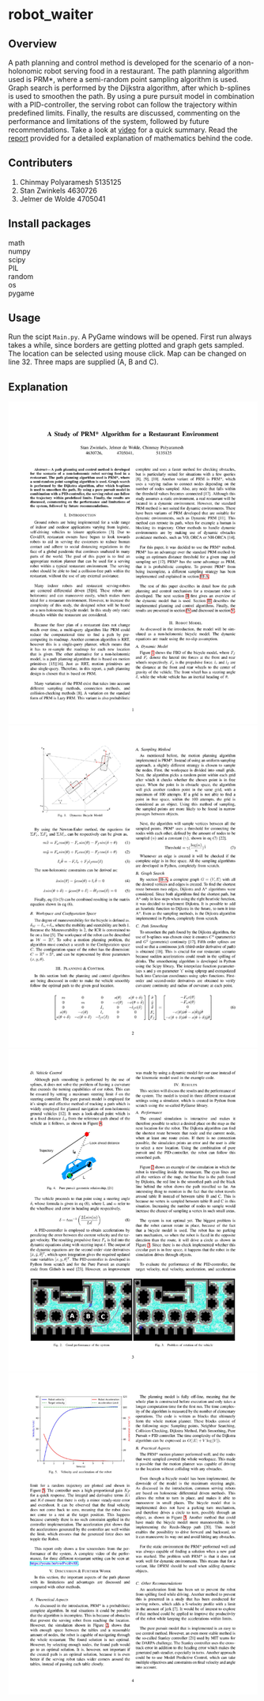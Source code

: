 # robot_waiter


## Overview

A path planning and control method is developed for the scenario of a non-holonomic robot serving food in a
restaurant. The path planning algorithm used is PRM*, where a semi-random point sampling algorithm is used. 
Graph search is performed by the Dijkstra algorithm, after which b-splines is used to smoothen the path. 
By using a pure pursuit model in combination with a PID-controller, the serving robot can follow the trajectory
within predefined limits. Finally, the results are discussed, commenting on the performance and limitations of
the system, followed by future recommendations. Take a look at [video](video.mp4) for a quick summary. 
Read the [report](report.pdf) provided for a detailed explanation of mathematics behind the code.
 
## Contributers
1. Chinmay Polyaramesh		5135125
2. Stan Zwinkels		4630726
3. Jelmer de Wolde		4705041

## Install packages
math \
numpy \
scipy \
PIL \
random
 \
os \
pygame


## Usage

Run the scipt `Main.py`. A PyGame windows will be opened. 
First run always takes a while, since borders 
are
 getting plotted and graph gets sampled. The location can be selected using mouse click. Map can be 
changed on line 32. Three maps are supplied (A, B and C).


## Explanation
![page1](docs/0001.jpg)
![page1](docs/0002.jpg)
![page1](docs/0003.jpg)
![page1](docs/0004.jpg)
